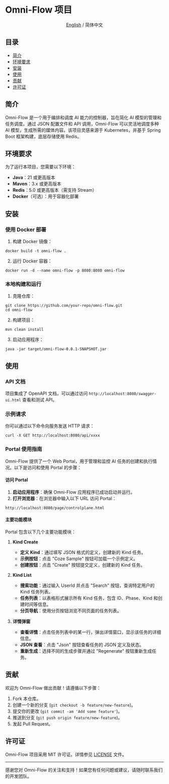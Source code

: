 # Omni-Flow 项目

<div align="center">

[English](./README.md) / 简体中文

</div>

## 目录
- [简介](#简介)
- [环境要求](#环境要求)
- [安装](#安装)
- [使用](#使用)
- [贡献](#贡献)
- [许可证](#许可证)

## 简介
Omni-Flow 是一个用于编排和调度 AI 能力的控制器，旨在简化 AI 模型的管理和任务调度。通过 JSON 配置文件和 API 调用，Omni-Flow 可以灵活地调度多种 AI 模型，生成所需的媒体内容。该项目灵感来源于 Kubernetes，并基于 Spring Boot 框架构建，底层存储使用 Redis。

## 环境要求
为了运行本项目，您需要以下环境：
- **Java**：21 或更高版本
- **Maven**：3.x 或更高版本
- **Redis**：5.0 或更高版本（需支持 Stream）
- **Docker**（可选）：用于容器化部署

## 安装
### 使用 Docker 部署
1. 构建 Docker 镜像：

```shell
docker build -t omni-flow .
```

2. 运行 Docker 容器：

```shell
docker run -d --name omni-flow -p 8080:8080 omni-flow
```

### 本地构建和运行
1. 克隆仓库：

```shell
git clone https://github.com/your-repo/omni-flow.git
cd omni-flow
```

2. 构建项目：
```shell
mvn clean install
```

3. 启动应用程序：
```shell
java -jar target/omni-flow-0.0.1-SNAPSHOT.jar
```

## 使用
### API 文档
项目集成了 OpenAPI 文档，可以通过访问 `http://localhost:8080/swagger-ui.html` 查看和测试 API。

### 示例请求
你可以通过以下命令向服务发送 HTTP 请求：

```shell
curl -X GET http://localhost:8080/api/xxxx
```

### Portal 使用指南
Omni-Flow 提供了一个 Web Portal，用于管理和监控 AI 任务的创建和执行情况。以下是访问和使用 Portal 的步骤：

#### 访问 Portal
1. **启动应用程序**：确保 Omni-Flow 应用程序已成功启动并运行。
2. **打开浏览器**：在浏览器中输入以下 URL 访问 Portal：

```text
http://localhost:8080/page/controlplane.html
```

#### 主要功能模块
Portal 包含以下几个主要功能模块：

1. **Kind Create**
    - **定义 Kind**：通过填写 JSON 格式的定义，创建新的 Kind 任务。
    - **示例按钮**：点击 "Coze Sample" 按钮可加载一个示例定义。
    - **创建按钮**：点击 "Create" 按钮提交定义，创建新的 Kind 任务。

2. **Kind List**
    - **搜索功能**：通过输入 UserId 并点击 "Search" 按钮，查询特定用户的 Kind 任务列表。
    - **任务列表**：以表格形式展示所有 Kind 任务，包含 ID、Phase、Kind 和创建时间等信息。
    - **分页导航**：使用分页按钮浏览不同页面的任务列表。

3. **详情弹窗**
    - **查看详情**：点击任务列表中的某一行，弹出详情窗口，显示该任务的详细信息。
    - **JSON 查看**：点击 "Json" 按钮查看任务的 JSON 定义及状态。
    - **重新生成**：选择不同的生成步骤并通过 "Regenerate" 按钮重新生成任务。

## 贡献
欢迎为 Omni-Flow 做出贡献！请遵循以下步骤：
1. Fork 本仓库。
2. 创建一个新的分支 (`git checkout -b feature/new-feature`)。
3. 提交你的更改 (`git commit -am 'Add some feature'`)。
4. 推送到分支 (`git push origin feature/new-feature`)。
5. 发起 Pull Request。

## 许可证
Omni-Flow 项目采用 MIT 许可证。详情参见 [LICENSE](LICENSE) 文件。

---

感谢您对 Omni-Flow 的关注和支持！如果您有任何问题或建议，请随时联系我们的开发团队。